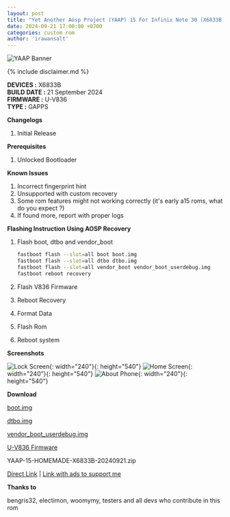 ```yaml
---
layout: post
title: "Yet Another Aosp Project (YAAP) 15 For Infinix Note 30 (X6833B)"
date: 2024-09-21 17:00:00 +0700
categories: custom rom
author: 'irawansalt'
---
```

![YAAP Banner](/assets/images/banner/yaap-x6833b.png)

{% include disclaimer.md %}

**DEVICES :** X6833B<br>
**BUILD DATE :** 21 September 2024<br>
**FIRMWARE :** U-V836<br>
**TYPE :** GAPPS

**Changelogs**
<ol>
    <li>Initial Release</li>
</ol>

**Prerequisites**
<ol>
    <li>Unlocked Bootloader</li>
</ol>

**Known Issues**
<ol>
    <li>Incorrect fingerprint hint</li>
    <li>Unsupported with custom recovery</li>
    <li>Some rom features might not working correctly (it's early a15 roms, what do you expect ?)</li>
    <li>If found more, report with proper logs</li>
</ol>

**Flashing Instruction Using AOSP Recovery**
1. Flash boot, dtbo and vendor_boot

    ```sh
    fastboot flash --slot=all boot boot.img
    fastboot flash --slot=all dtbo dtbo.img
    fastboot flash --slot=all vendor_boot vendor_boot_userdebug.img
    fastboot reboot recovery
    ```

2. Flash V836 Firmware
3. Reboot Recovery
4. Format Data
5. Flash Rom
6. Reboot system

**Screenshots**

![Lock Screen](/assets/images/screenshots/2024/September/21/yaap_x6833b_1.png){: width="240"}{: height="540"}
![Home Screen](/assets/images/screenshots/2024/September/21/yaap_x6833b_2.png){: width="240"}{: height="540"}
![About Phone](/assets/images/screenshots/2024/September/21/yaap_x6833b_3.png){: width="240"}{: height="540"}

**Download**

[boot.img](https://github.com/Irawans-Android-Lab/random-stuff/releases/download/YAAP-15-HOMEMADE-X6833B-20240921/boot.img)

[dtbo.img](https://github.com/Irawans-Android-Lab/random-stuff/releases/download/EvolutionX-14.0-20240919-X6833B-v9.4-Unofficial/dtbo.img)

[vendor_boot_userdebug.img](https://github.com/Irawans-Android-Lab/random-stuff/releases/download/EvolutionX-14.0-20240919-X6833B-v9.4-Unofficial/vendor_boot_userdebug.img)

[U-V836 Firmware](https://github.com/Transsion-MT6789-Resources/firmware_files/releases/download/x6883b/x6833b_firmware_files_u_v836.zip)

YAAP-15-HOMEMADE-X6833B-20240921.zip

[Direct Link][direct-link] | [Link with ads to support me][alternate-link]

**Thanks to**

bengris32, electimon, woomymy, testers and all devs who contribute in this rom

[direct-link]: https://sourceforge.net/projects/irawansprojekt/files/x6833b/Android-15/YAAP/YAAP-15-HOMEMADE-X6833B-20240921.zip/download

[alternate-link]: https://sfl.gl/CTqGX
